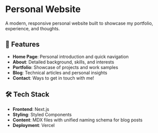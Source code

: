 # Personal Website

A modern, responsive personal website built to showcase my portfolio, experience, and thoughts.

## 🚀 Features

- **Home Page**: Personal introduction and quick navigation
- **About**: Detailed background, skills, and interests
- **Portfolio**: Showcase of projects and work samples
- **Blog**: Technical articles and personal insights
- **Contact**: Ways to get in touch with me!

## 🛠️ Tech Stack

- **Frontend**: Next.js
- **Styling**: Styled Components
- **Content**: MDX files with unified naming schema for blog posts
- **Deployment**: Vercel

